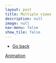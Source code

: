 ```yaml
---
layout: post
title: Multiple views
description: null
image: null
nav-menu: false
show_tile: false
---
```

<ul class="actions">
    <li><a href="../CAD_creations.html" class="button">Go back</a></li>
</ul>
<div class="box alt">
    <div class="row 50% uniform">
        <div class="4u"><span class="image fit"><img src="{% link assets/CAD_models/hummingbird_in_air(front).JPG %}" alt="" /></span></div>
        <div class="4u"><span class="image fit"><img src="{% link assets/CAD_models/Hummingbird_inside_view.JPG %}" alt="" /></span></div>
    </div>
</div>
<a href="https://youtu.be/ru0am7XbRho?si=eFHyt77s21bEnME_" class="button special" target="_blank">Animation</a>